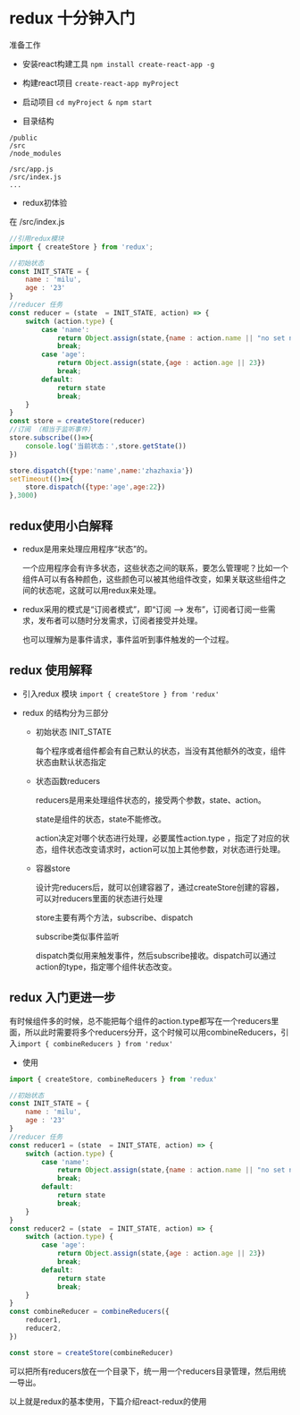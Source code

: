 # redux 十分钟入门

准备工作

- 安装react构建工具 `npm install create-react-app -g`

- 构建react项目 `create-react-app myProject`

- 启动项目 `cd myProject & npm start`

- 目录结构 

``` 
/public
/src
/node_modules

/src/app.js
/src/index.js
...

```

- redux初体验

在 /src/index.js
```javascript
//引用redux模块
import { createStore } from 'redux';

//初始状态
const INIT_STATE = {
	name : 'milu',
	age : '23'
}
//reducer 任务
const reducer = (state  = INIT_STATE, action) => {
	switch (action.type) {
		case 'name':
			return Object.assign(state,{name : action.name || "no set name"})
			break;
		case 'age':
			return Object.assign(state,{age : action.age || 23})
			break;
		default:
			return state
			break;
	}
}
const store = createStore(reducer)
//订阅 （相当于监听事件）
store.subscribe(()=>{
	console.log('当前状态：',store.getState())
})

store.dispatch({type:'name',name:'zhazhaxia'})
setTimeout(()=>{
	store.dispatch({type:'age',age:22})
},3000)


```


## redux使用小白解释

- redux是用来处理应用程序“状态”的。

	一个应用程序会有许多状态，这些状态之间的联系，要怎么管理呢？比如一个组件A可以有各种颜色，这些颜色可以被其他组件改变，如果关联这些组件之间的状态呢，这就可以用redux来处理。

- redux采用的模式是“订阅者模式”，即“订阅 ——> 发布”，订阅者订阅一些需求，发布者可以随时分发需求，订阅者接受并处理。
	
	也可以理解为是事件请求，事件监听到事件触发的一个过程。

## redux 使用解释

- 引入redux 模块 `import { createStore } from 'redux'`

- redux 的结构分为三部分

	- 初始状态 INIT_STATE

		每个程序或者组件都会有自己默认的状态，当没有其他额外的改变，组件状态由默认状态指定

	- 状态函数reducers

		reducers是用来处理组件状态的，接受两个参数，state、action。

		state是组件的状态，state不能修改。

		action决定对哪个状态进行处理，必要属性action.type ，指定了对应的状态，组件状态改变请求时，action可以加上其他参数，对状态进行处理。

	- 容器store

		设计完reducers后，就可以创建容器了，通过createStore创建的容器，可以对reducers里面的状态进行处理

		store主要有两个方法，subscribe、dispatch

		subscribe类似事件监听

		dispatch类似用来触发事件，然后subscribe接收。dispatch可以通过action的type，指定哪个组件状态改变。

## redux 入门更进一步

有时候组件多的时候，总不能把每个组件的action.type都写在一个reducers里面，所以此时需要将多个reducers分开，这个时候可以用combineReducers，引入`import { combineReducers } from 'redux'`

- 使用

```javascript
import { createStore, combineReducers } from 'redux'

//初始状态
const INIT_STATE = {
	name : 'milu',
	age : '23'
}
//reducer 任务
const reducer1 = (state  = INIT_STATE, action) => {
	switch (action.type) {
		case 'name':
			return Object.assign(state,{name : action.name || "no set name"})
			break;
		default:
			return state
			break;
	}
}
const reducer2 = (state  = INIT_STATE, action) => {
	switch (action.type) {
		case 'age':
			return Object.assign(state,{age : action.age || 23})
			break;
		default:
			return state
			break;
	}
}
const combineReducer = combineReducers({
	reducer1,
	reducer2,
})

const store = createStore(combineReducer)


```

可以把所有reducers放在一个目录下，统一用一个reducers目录管理，然后用统一导出。












以上就是redux的基本使用，下篇介绍react-redux的使用